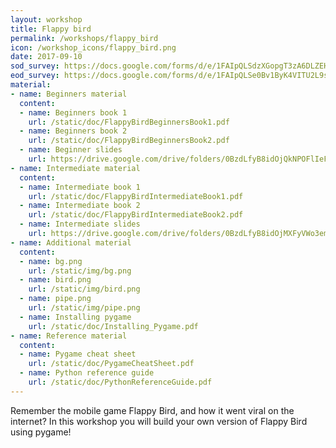 ```yaml
---
layout: workshop
title: Flappy bird
permalink: /workshops/flappy_bird
icon: /workshop_icons/flappy_bird.png
date: 2017-09-10
sod_survey: https://docs.google.com/forms/d/e/1FAIpQLSdzXGopgT3zA6DLZEH6dcSY1IExma3cqt3J2jYtnsgPY0DX4A/viewform
eod_survey: https://docs.google.com/forms/d/e/1FAIpQLSe0Bv1ByK4VITU2L9s1OGqkACteshYXtDtG_87qN5Ia7LNXDA/viewform
material:
- name: Beginners material
  content:
  - name: Beginners book 1
    url: /static/doc/FlappyBirdBeginnersBook1.pdf
  - name: Beginners book 2
    url: /static/doc/FlappyBirdBeginnersBook2.pdf
  - name: Beginner slides
    url: https://drive.google.com/drive/folders/0BzdLfyB8idOjQkNPOFlIeFhaZE0
- name: Intermediate material
  content:
  - name: Intermediate book 1
    url: /static/doc/FlappyBirdIntermediateBook1.pdf
  - name: Intermediate book 2
    url: /static/doc/FlappyBirdIntermediateBook2.pdf
  - name: Intermediate slides
    url: https://drive.google.com/drive/folders/0BzdLfyB8idOjMXFyVWo3emgzVmM
- name: Additional material
  content:
  - name: bg.png
    url: /static/img/bg.png
  - name: bird.png
    url: /static/img/bird.png
  - name: pipe.png
    url: /static/img/pipe.png
  - name: Installing pygame
    url: /static/doc/Installing_Pygame.pdf
- name: Reference material
  content:
  - name: Pygame cheat sheet
    url: /static/doc/PygameCheatSheet.pdf
  - name: Python reference guide
    url: /static/doc/PythonReferenceGuide.pdf
---
```


Remember the mobile game Flappy Bird, and how it went viral on the internet? In this workshop you will build your own version of Flappy Bird using pygame!
